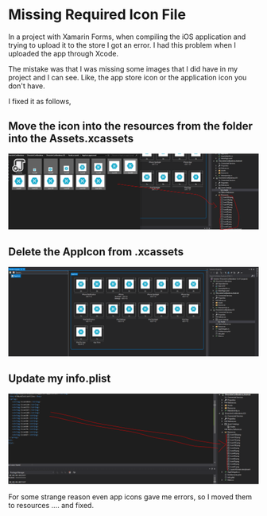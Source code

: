 # Missing Required Icon File

In a project with Xamarin Forms, when compiling the iOS application and trying to upload it to the store I got an error.  I had this problem when I uploaded the app through Xcode.

The mistake was that I was missing some images that I did have in my project and I can see. Like, the app store icon or the application icon you don't have.

I fixed it as follows, 


## Move the icon into the resources from the folder into the Assets.xcassets

![alt text](https://github.com/jorgemht/MissingRequiredIconFile/blob/master/AppIcon%20in%20resources.PNG
)


## Delete the AppIcon from .xcassets

![Delete the AppIcon from xAssets](https://github.com/jorgemht/MissingRequiredIconFile/blob/master/AppIcon.PNG)


## Update my info.plist

![alt text](https://github.com/jorgemht/MissingRequiredIconFile/blob/master/AppIcon%20in%20resources%20info%20plist.PNG)


For some strange reason even app icons gave me errors, so I moved them to resources .... and fixed.
